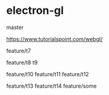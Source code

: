 # electron-gl
master 

https://www.tutorialspoint.com/webgl/


feature/t7

feature/t8
t9

feature/t10
feature/t11
feature/t12



feature/t13
feature/t14
feature/some
